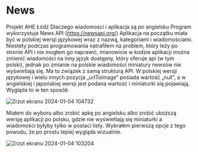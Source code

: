 # News
Projekt AHE Łódź
Dlaczego wiadomości i aplikacja są po angielsku
Program wykorzystuje News API (https://newsapi.org/)
Aplikacja na początku miała być w polskiej wersji językowej wraz z nazwą, kategoriami i wiadomościami. Niestety podczas programowania natrafiłem na problem, który leży po stronie API i nie mogłem go naprawić,
mianowicie w kodzie aplikacji można zmienić wiadomości na inny język dostępny, który oferuje api (w tym polski), jednak po zmianie na polskie wiadomości miniatury newsów nie wyświetlają się. Ma to związek z
samą strukturą API. W polskiej wersji językowej i wielu innych pozycja „urlToImage”  posiada wartość „null”, a w angielskiej i japońskiej wersji jest podana wartość i miniaturki się pojawiają.
Wygląda to w ten sposób

![Zrzut ekranu 2024-01-04 104732](https://github.com/Wozowk/News/assets/57195132/df55bfc9-763c-409c-8a00-17fa9a40ba9c)


Miałem do wyboru albo zrobić apkę po angielsku albo zrobić uboższą wersję aplikacji po polsku,
gdzie nie wyświetlają się miniaturki a wiadomości byłyby tylko w postaci listy.
Wybrałem pierwszą opcje z tego powodu, że po prostu lepiej wygląda wizualnie.

![Zrzut ekranu 2024-01-04 103204](https://github.com/Wozowk/News/assets/57195132/3dfddb17-9956-4ada-8e8e-750d9cba5d48)
